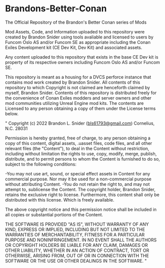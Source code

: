 # Brandons-Better-Conan
The Official Repository of the Brandon's Better Conan series of Mods

Mod Assets, Code, and Information uploaded to this repository were created by Brandon Snider using tools avaliable and licensed to users by Funcom Oslo AS and/or Funcom SE as appropriate including the Conan Exiles Development kit (CE Dev Kit, Dev Kit) and associated assets.

Any content uploaded to this repository that exists in the base CE Dev kit is property of its respective owners including Funcom Oslo AS and/or Funcom SE. 

This repository is meant as a housing for a DVCS perforce instance that contains mod work created by Brandon Snider. All contents of this repository to which Copyright is not claimed are henceforth claimed by myself, Brandon Snider. Contents of this repository is distributed freely for the convenience of Conan Exiles modders and server owners and other mod communities utilizing Unreal Engine mod kits. The contents are Licensed to any person obtaining a copy of them under the License terms below.

"
Copyright (c) 2022 Brandon L. Snider (bls61793@gmail.com) Cornelius, N.C. 28031

Permission is hereby granted, free of charge, to any person obtaining a copy
of this content, digital assets, .uasset files, code files, and all other relevant files (the "Content"), to deal
in the Content without restriction, including without limitation the rights
to use, copy, modify, merge, publish, distribute, and to permit persons to whom the Content is
furnished to do so, subject to the following conditions:

-You may not use art, sound, or special effect assets in Content for any commercial purpose. Nor may it be used for a non-commercial purpose without attributing Content.
-You do not retain the right to, and may not attempt to, sublicense the Content. The copyright holder, Brandon Snider, retains the exclusive right to license. Furthermore, this content shall only be distributed with this license. Which is freely available.

The above copyright notice and this permission notice shall be included in all
copies or substantial portions of the Content.

THE SOFTWARE IS PROVIDED "AS IS", WITHOUT WARRANTY OF ANY KIND, EXPRESS OR
IMPLIED, INCLUDING BUT NOT LIMITED TO THE WARRANTIES OF MERCHANTABILITY,
FITNESS FOR A PARTICULAR PURPOSE AND NONINFRINGEMENT. IN NO EVENT SHALL THE
AUTHORS OR COPYRIGHT HOLDERS BE LIABLE FOR ANY CLAIM, DAMAGES OR OTHER
LIABILITY, WHETHER IN AN ACTION OF CONTRACT, TORT OR OTHERWISE, ARISING FROM,
OUT OF OR IN CONNECTION WITH THE SOFTWARE OR THE USE OR OTHER DEALINGS IN THE
SOFTWARE.
"
